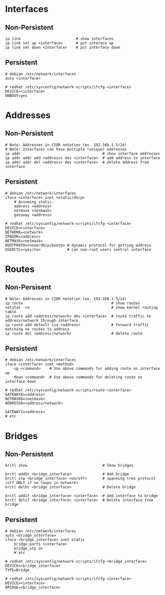 # Interfaces
## Non-Persistent

    ip link                         # show interfaces
    ip link set up <interface>      # put interace up
    ip link set down <interface>    # put interface down

## Persistent

    # debian /etc/network/interfaces
    auto <interface>

    # redhat /etc/sysconfig/network-scripts/ifcfg-<interface>
    DEVICE=<interface>
    ONBOOT=yes

# Addresses
## Non-Persistent

    # Note: Addresses in CIDR notation (ex. 192.168.1.5/24)
    # Note: Interfaces can have multiple (unique) addresses
    ip addr                                     # show interface addresses
    ip addr addr add <address> dev <interface>  # add address to interface
    ip addr addr del <address> dev <interface>  # delete address from interface

## Persistent

    # debian /etc/network/interfaces
    iface <interface> inet <static/dhcp>
        # Assuming static:
        address <address>
        netmask <netmask>
        gateway <address>

    # redhat /etc/sysconfig/network-scripts/ifcfg-<interface>
    DEVICE=<interface>
    NETWORK=<network>
    IPADDR=<address>
    NETMASK=<netmask>
    BOOTPROTO=<none/dhcp/bootp> # dynamic protocol for getting address
    USERCTL=<yes/no>            # can non-root users control interface

# Routes
## Non-Persisent

    # Note: Addresses in CIDR notation (ex. 192.168.1.5/24)
    ip route                                        # show routes
    netstat -rn                                     # show kernel routing table
    ip route add <address/network> dev <interface>  # route traffic to address/network through interface
    ip route add default via <address>              # forward traffic matching no routes to address
    ip route del <address/network>                  # delete route

## Persistent

    # debian /etc/network/interfaces
    iface <interface> inet <method>
        up <command>    # Use above commands for adding route on interface up
        down <command>  # Use above commands for deleting route on interface down

    # redhat /etc/sysconfig/network-scripts/route-<interface>
    GATEWAY0=<address>        
    NETMASK0=<netmask>        
    ADDRESS0=<address/network>

    GATEWAY1=<address>
    # etc

# Bridges
## Non-Persistent

    brctl show                                  # Show bridges

    brctl addbr <bridge_interface>              # Add bridge
    brctl stp <bridge_interface> <on/off>       # spanning tree protocol (off ONLY if no loops in network)
    brctl delbr <bridge_interface>              # Delete bridge

    brctl addif <bridge_interface> <interface>  # Add interface to bridge
    brctl delif <bridge_interface> <interface>  # Delete interface from bridge

## Persistent

    # debian /etc/network/interfaces
    auto <bridge_interface>
    iface <bridge_interface> inet static
        bridge_ports <interface>
        bridge_stp on
        # etc

    # redhat /etc/sysconfig/network-scripts/ifcfg-<bridge_interface>
    DEVICE=<bridge_interface>
    TYPE=Bridge

    # redhat /etc/sysconfig/network-scripts/ifcfg-<interface>
    DEVICE=<interface>
    BRIDGE=<bridge_interface>
